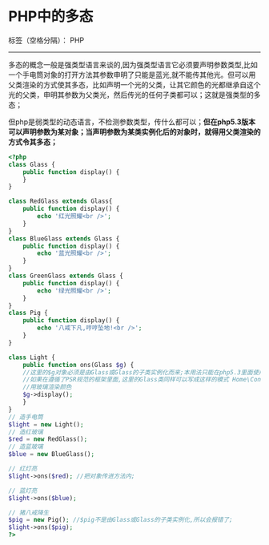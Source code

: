 # PHP中的多态

标签（空格分隔）： PHP

---

多态的概念一般是强类型语言来谈的,因为强类型语言它必须要声明参数类型,比如一个手电筒对象的打开方法其参数申明了只能是蓝光,就不能传其他光。但可以用父类渲染的方式使其多态，比如声明一个光的父类，让其它颜色的光都继承自这个光的父类，申明其参数为父类光，然后传光的任何子类都可以；这就是强类型的多态；

但php是弱类型的动态语言，不检测参数类型，传什么都可以；**但在php5.3版本可以声明参数为某对象；当声明参数为某类实例化后的对象时，就得用父类渲染的方式令其多态；**

```php
<?php
class Glass { 
	public function display() { 
	} 
} 

class RedGlass extends Glass{ 
	public function display() { 
		echo '红光照耀<br />'; 
	} 
} 
class BlueGlass extends Glass { 
	public function display() { 
		echo '蓝光照耀<br />'; 
	} 
} 
class GreenGlass extends Glass { 
	public function display() { 
		echo '绿光照耀<br />'; 
	} 
} 
class Pig { 
	public function display() { 
		echo '八戒下凡,哼哼坠地!<br />'; 
	} 
} 

class Light { 
	public function ons(Glass $g) { 
	//这里的$g对象必须是由Glass或Glass的子类实例化而来;本用法只能在php5.3里面使用;   
	//如果在遵循了PSR规范的框架里面,这里的Glass类同样可以写成这样的模式 Home\Controller\Glass $g
	//用玻璃渲染颜色 
	$g->display(); 
	} 
} 
// 造手电筒 
$light = new Light(); 
// 造红玻璃 
$red = new RedGlass(); 
// 造蓝玻璃 
$blue = new BlueGlass(); 

// 红灯亮 
$light->ons($red); //把对象传进方法内;

// 蓝灯亮 
$light->ons($blue); 

// 猪八戒降生 
$pig = new Pig(); //$pig不是由Glass或Glass的子类实例化,所以会报错了;
$light->ons($pig); 	
?>
```



